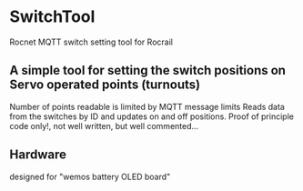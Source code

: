 # SwitchTool
Rocnet MQTT switch setting tool for Rocrail 
## A simple tool for setting the switch positions on Servo operated points (turnouts)
Number of points readable is limited by MQTT message limits
Reads data from the switches by ID and updates on and off positions.
Proof of principle code only!, not well written, but well commented...

## Hardware
designed for "wemos battery OLED board"
